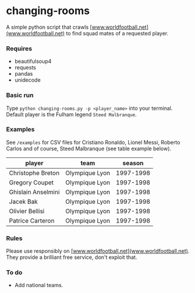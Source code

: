 # changing-rooms

A simple python script that crawls [www.worldfootball.net](www.worldfootball.net) to find squad mates of a requested player.

### Requires

- beautifulsoup4
- requests
- pandas
- unidecode

### Basic run

Type `python changing-rooms.py -p <player_name>` into your terminal. Default player is the Fulham legend `Steed Malbranque`.

### Examples

See `/examples` for CSV files for Cristiano Ronaldo, Lionel Messi, Roberto Carlos and of course, Steed Malbranque (see table example below).

|player|team                         |season|
|------|-----------------------------|------|
|Christophe Breton|Olympique Lyon               |1997-1998|
|Gregory Coupet|Olympique Lyon               |1997-1998|
|Ghislain Anselmini|Olympique Lyon               |1997-1998|
|Jacek Bak|Olympique Lyon               |1997-1998|
|Olivier Bellisi|Olympique Lyon               |1997-1998|
|Patrice Carteron|Olympique Lyon               |1997-1998|


### Rules

Please use responsibly on [www.worldfootball.net](www.worldfootball.net). They provide a brilliant free service, don't exploit that.

### To do

- Add national teams.